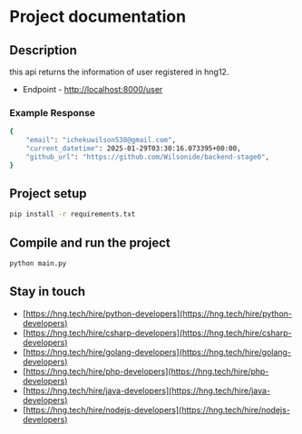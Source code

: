 # Project documentation

## Description

this api returns the information of user registered in hng12.

- Endpoint -  <http://localhost:8000/user>

### Example Response

```bash
{
    "email": "ichekuwilson538@gmail.com",
    "current_datetime": 2025-01-29T03:30:16.073395+00:00,
    "github_url": "https://github.com/Wilsonide/backend-stage0",
}
```

## Project setup

```bash
pip install -r requirements.txt
```

## Compile and run the project

```bash
python main.py

```

## Stay in touch

- [https://hng.tech/hire/python-developers](https://hng.tech/hire/python-developers)
- [https://hng.tech/hire/csharp-developers](https://hng.tech/hire/csharp-developers)
- [https://hng.tech/hire/golang-developers](https://hng.tech/hire/golang-developers)
- [https://hng.tech/hire/php-developers](https://hng.tech/hire/php-developers)
- [https://hng.tech/hire/java-developers](https://hng.tech/hire/java-developers)
- [https://hng.tech/hire/nodejs-developers](https://hng.tech/hire/nodejs-developers)
